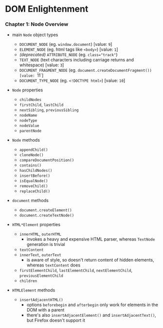 # DOM Enlightenment

### Chapter 1: Node Overview

* main `Node` object types
  - `DOCUMENT_NODE` (eg. `window.document`) [value: `9`]
  - `ELEMENT_NODE` (eg. html tags like `<body>`) [value: `1`]
  - _(deprecated)_ `ATTRIBUTE_NODE` (eg. `class="track"`)
  - `TEXT_NODE` (text characters including carriage returns and whitespace) [value: `3`]
  - `DOCUMENT_FRAGMENT_NODE` (eg. `document.createDocumentFragment()) [value: `11`]
  - `DOCUMENT_TYPE_NODE` (eg. `<!DOCTYPE html>`) [value: `10`]

* `Node` properties
  - `childNodes`
  - `firstChild`, `lastChild`
  - `nextSibling`, `previousSibling`
  - `nodeName`
  - `nodeType`
  - `nodeValue`
  - `parentNode`

* `Node` methods
  - `appendChild()`
  - `cloneNode()`
  - `compareDocumentPosition()`
  - `contains()`
  - `hasChildNodes()`
  - `insertBefore()`
  - `isEqualNode()`
  - `removeChild()`
  - `replaceChild()`

* `document` methods
  - `document.createElement()`
  - `document.createTextNode()`

* `HTML*Element` properties
  - `innerHTML`, `outerHTML`
    + invokes a heavy and expensive HTML parser, whereas `TextNode` generation is trivial
  - `textContent`
  - `innerText`, `outerText`
    + is aware of style, so doesn't return content of hidden elements, whereas `textContent` does
  - `firstElementChild`, `lastElementChild`, `nextElementChild`, `previousElementChild`
  - `children`

* `HTMLElement` methods
  - `insertAdjacentHTML()`
    + options `beforebegin` and `afterbegin` only work for elements in the DOM with a parent
    + there's also `insertAdjacentElement()` and `insertAdjacentText()`, but Firefox doesn't support it
